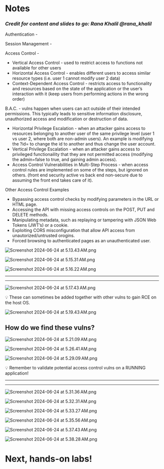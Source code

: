 # Notes

### ***Credit for content and slides to go: Rana Khalil @rana_khalil***

Authentication - 

Session Management - 

Access Control - 

- Vertical Access Control - used to restrict access to functions not available for other users
- Horizontal Access Control - enables different users to access similar resource types (i.e. user 1 cannot modify user 2 data)
- Context-Dependent Access Control - restricts access to functionality and resources based on the state of the application or the user’s interaction with it (keep users from performing actions in the wrong order)

B.A.C. - vulns happen when users can act outside of their intended permissions. This typically leads to sensitive information disclosure, unauthorized access and modification or destruction of data.

- Horizontal Privilege Escalation - when an attacker gains access to resources belonging to another user of the same privilege level (user 1 vs user 2, where both are non-admin users). An example is modifying the ?id=<number> to change the id to another and thus change the user account.
- Vertical Privilege Escalation - when an attacker gains access to privileged functionaility that they are not permitted access (modifying the admin=false to true, and gaining admin access).
- Access Control Vulnerabilities in Multi-Step Process - when access control rules are implemented on some of the steps, but ignored on others. (front end security active vs back end non-secure due to assuming the front end takes care of it).

Other Access Control Examples

- Bypassing access control checks by modifying parameters in the URL or HTML page.
- Accessing the API with missing access controls on the POST, PUT and DELETE methods.
- Manipulating metadata, such as replaying or tampering with JSON Web Tokens (JWT’s) or a cookie.
- Exploiting CORS misconfiguration that allow API access from unautorized/untrusted orogins.
- Forced browsing to authenticated pages as an unauthenticated user.

![Screenshot 2024-06-24 at 5.13.43 AM.png](Notes%20e4f2c01bd586483d804d0217f19ce168/Screenshot_2024-06-24_at_5.13.43_AM.png)

![Screenshot 2024-06-24 at 5.15.31 AM.png](Notes%20e4f2c01bd586483d804d0217f19ce168/Screenshot_2024-06-24_at_5.15.31_AM.png)

![Screenshot 2024-06-24 at 5.16.22 AM.png](Notes%20e4f2c01bd586483d804d0217f19ce168/Screenshot_2024-06-24_at_5.16.22_AM.png)

---

---

![Screenshot 2024-06-24 at 5.17.43 AM.png](Notes%20e4f2c01bd586483d804d0217f19ce168/Screenshot_2024-06-24_at_5.17.43_AM.png)

<aside>
💡 These can sometimes be added together with other vulns to gain RCE on the host OS.

</aside>

![Screenshot 2024-06-24 at 5.19.43 AM.png](Notes%20e4f2c01bd586483d804d0217f19ce168/Screenshot_2024-06-24_at_5.19.43_AM.png)

## How do we find these vulns?

![Screenshot 2024-06-24 at 5.21.09 AM.png](Notes%20e4f2c01bd586483d804d0217f19ce168/Screenshot_2024-06-24_at_5.21.09_AM.png)

![Screenshot 2024-06-24 at 5.26.41 AM.png](Notes%20e4f2c01bd586483d804d0217f19ce168/Screenshot_2024-06-24_at_5.26.41_AM.png)

![Screenshot 2024-06-24 at 5.29.09 AM.png](Notes%20e4f2c01bd586483d804d0217f19ce168/Screenshot_2024-06-24_at_5.29.09_AM.png)

<aside>
💡 Remember to validate potential access control vulns on a RUNNING application!

</aside>

---

---

![Screenshot 2024-06-24 at 5.31.36 AM.png](Notes%20e4f2c01bd586483d804d0217f19ce168/Screenshot_2024-06-24_at_5.31.36_AM.png)

![Screenshot 2024-06-24 at 5.32.31 AM.png](Notes%20e4f2c01bd586483d804d0217f19ce168/Screenshot_2024-06-24_at_5.32.31_AM.png)

![Screenshot 2024-06-24 at 5.33.27 AM.png](Notes%20e4f2c01bd586483d804d0217f19ce168/Screenshot_2024-06-24_at_5.33.27_AM.png)

![Screenshot 2024-06-24 at 5.35.56 AM.png](Notes%20e4f2c01bd586483d804d0217f19ce168/Screenshot_2024-06-24_at_5.35.56_AM.png)

![Screenshot 2024-06-24 at 5.37.43 AM.png](Notes%20e4f2c01bd586483d804d0217f19ce168/Screenshot_2024-06-24_at_5.37.43_AM.png)

![Screenshot 2024-06-24 at 5.38.28 AM.png](Notes%20e4f2c01bd586483d804d0217f19ce168/Screenshot_2024-06-24_at_5.38.28_AM.png)

# Next, hands-on labs!